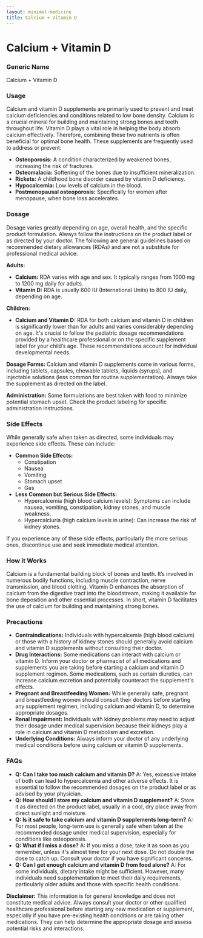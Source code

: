 ```yaml
---
layout: minimal-medicine
title: Calcium + Vitamin D
---
```


# Calcium + Vitamin D
### Generic Name
Calcium + Vitamin D

### Usage

Calcium and vitamin D supplements are primarily used to prevent and treat calcium deficiencies and conditions related to low bone density.  Calcium is a crucial mineral for building and maintaining strong bones and teeth throughout life. Vitamin D plays a vital role in helping the body absorb calcium effectively.  Therefore, combining these two nutrients is often beneficial for optimal bone health.  These supplements are frequently used to address or prevent:

* **Osteoporosis:** A condition characterized by weakened bones, increasing the risk of fractures.
* **Osteomalacia:** Softening of the bones due to insufficient mineralization.
* **Rickets:** A childhood bone disorder caused by vitamin D deficiency.
* **Hypocalcemia:** Low levels of calcium in the blood.
* **Postmenopausal osteoporosis:**  Specifically for women after menopause, when bone loss accelerates.


### Dosage

Dosage varies greatly depending on age, overall health, and the specific product formulation.  Always follow the instructions on the product label or as directed by your doctor.  The following are general guidelines based on recommended dietary allowances (RDAs) and are not a substitute for professional medical advice:

**Adults:**

* **Calcium:** RDA varies with age and sex.  It typically ranges from 1000 mg to 1200 mg daily for adults.
* **Vitamin D:** RDA is usually 600 IU (International Units) to 800 IU daily, depending on age.  

**Children:**

* **Calcium and Vitamin D:**  RDA for both calcium and vitamin D in children is significantly lower than for adults and varies considerably depending on age.  It's crucial to follow the pediatric dosage recommendations provided by a healthcare professional or on the specific supplement label for your child’s age.  These recommendations account for individual developmental needs.

**Dosage Forms:**  Calcium and vitamin D supplements come in various forms, including tablets, capsules, chewable tablets, liquids (syrups), and injectable solutions (less common for routine supplementation).  Always take the supplement as directed on the label.

**Administration:** Some formulations are best taken with food to minimize potential stomach upset.  Check the product labeling for specific administration instructions.


### Side Effects

While generally safe when taken as directed, some individuals may experience side effects. These can include:

* **Common Side Effects:**
    * Constipation
    * Nausea
    * Vomiting
    * Stomach upset
    * Gas
* **Less Common but Serious Side Effects:**
    * Hypercalcemia (high blood calcium levels): Symptoms can include nausea, vomiting, constipation, kidney stones, and muscle weakness.
    * Hypercalciuria (high calcium levels in urine): Can increase the risk of kidney stones.

If you experience any of these side effects, particularly the more serious ones, discontinue use and seek immediate medical attention.


### How it Works

Calcium is a fundamental building block of bones and teeth. It’s involved in numerous bodily functions, including muscle contraction, nerve transmission, and blood clotting.  Vitamin D enhances the absorption of calcium from the digestive tract into the bloodstream, making it available for bone deposition and other essential processes. In short, vitamin D facilitates the use of calcium for building and maintaining strong bones.


### Precautions

* **Contraindications:**  Individuals with hypercalcemia (high blood calcium) or those with a history of kidney stones should generally avoid calcium and vitamin D supplements without consulting their doctor.
* **Drug Interactions:**  Some medications can interact with calcium or vitamin D.  Inform your doctor or pharmacist of all medications and supplements you are taking before starting a calcium and vitamin D supplement regimen.  Some medications, such as certain diuretics, can increase calcium excretion and potentially counteract the supplement's effects.
* **Pregnant and Breastfeeding Women:**  While generally safe, pregnant and breastfeeding women should consult their doctors before starting any supplement regimen, including calcium and vitamin D, to determine appropriate dosages.
* **Renal Impairment:**  Individuals with kidney problems may need to adjust their dosage under medical supervision because their kidneys play a role in calcium and vitamin D metabolism and excretion.
* **Underlying Conditions:** Always inform your doctor of any underlying medical conditions before using calcium or vitamin D supplements.


### FAQs

* **Q: Can I take too much calcium and vitamin D?**  A: Yes, excessive intake of both can lead to hypercalcemia and other adverse effects. It is essential to follow the recommended dosages on the product label or as advised by your physician.
* **Q: How should I store my calcium and vitamin D supplement?** A: Store it as directed on the product label, usually in a cool, dry place away from direct sunlight and moisture.
* **Q: Is it safe to take calcium and vitamin D supplements long-term?** A: For most people, long-term use is generally safe when taken at the recommended dosage under medical supervision, especially for conditions like osteoporosis.
* **Q:  What if I miss a dose?** A: If you miss a dose, take it as soon as you remember, unless it's almost time for your next dose. Do not double the dose to catch up.  Consult your doctor if you have significant concerns.
* **Q: Can I get enough calcium and vitamin D from food alone?** A: For some individuals, dietary intake might be sufficient. However, many individuals need supplementation to meet their daily requirements, particularly older adults and those with specific health conditions.


**Disclaimer:** This information is for general knowledge and does not constitute medical advice. Always consult your doctor or other qualified healthcare professional before starting any new medication or supplement, especially if you have pre-existing health conditions or are taking other medications.  They can help determine the appropriate dosage and assess potential risks and interactions.

